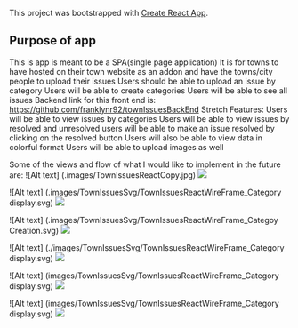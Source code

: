 This project was bootstrapped with [Create React App](https://github.com/facebook/create-react-app).

## Purpose of app
This is app is meant to be a SPA(single page application)
It is for towns to have hosted on their town website as an addon 
and have the towns/city people to upload their issues
Users should be able to upload an issue by category
Users will be able to create categories
Users will be able to see all issues
Backend link for this front end is: https://github.com/franklynr92/townIssuesBackEnd
Stretch Features:
Users will be able to view issues by categories
Users will be able to view issues by resolved and unresolved
users will be able to make an issue resolved by clicking on the 
resolved button
Users will also be able to view data in colorful format
Users will be able to upload images as well

Some of the views and flow of what I would like to implement in the future are:
![Alt text] (.images/TownIssuesReactCopy.jpg)
<img src=".images/TownIssuesReactCopy.jpg">

![Alt text] (.images/TownIssuesSvg/TownIssuesReactWireFrame_Category display.svg)
<img src=".images/TownIssuesSvg/TownIssuesReactWireFrame_Category display.svg">


![Alt text] (.images/TownIssuesSvg/TownIssuesReactWireFrame_Categoy Creation.svg)
<img src=".images/TownIssuesSvg/TownIssuesReactWireFrame_Categoy Creation.svg">


![Alt text] (./images/TownIssuesSvg/TownIssuesReactWireFrame_Category display.svg)
<img src=".images/TownIssuesSvg/TownIssuesReactWireFrame_Category display.svg">


![Alt text] (images/TownIssuesSvg/TownIssuesReactWireFrame_Category display.svg)
<img src=".images/TownIssuesSvg/TownIssuesReactWireFrame_Category display.svg">


![Alt text] (images/TownIssuesSvg/TownIssuesReactWireFrame_Category display.svg)
<img src=".images/TownIssuesSvg/TownIssuesReactWireFrame_Category display.svg">
